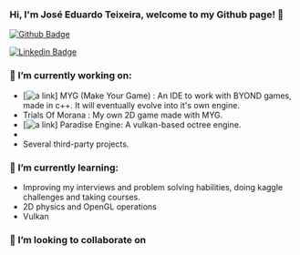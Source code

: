 ### Hi, I'm José Eduardo Teixeira, welcome to my Github page! 👋

[![Github Badge](https://img.shields.io/badge/-Github-000?style=flat-square&logo=Github&logoColor=white&link=https://github.com/JoseETeixeira)](https://github.com/JoseETeixeira)

[![Linkedin Badge](https://img.shields.io/badge/-LinkedIn-blue?style=flat-square&logo=Linkedin&logoColor=white&link=https://www.linkedin.com/in/jose-eduardo-teixeira-46626ab0)](https://www.linkedin.com/in/jose-eduardo-teixeira-46626ab0)


### 🔭 I’m currently working on:

- [![a link](https://github.com/JoseETeixeira/MYG)] MYG (Make Your Game) : An IDE to work with BYOND games, made in c++. It will eventually evolve into it's own engine.
- Trials Of Morana : My own 2D game made with MYG.
- [![a link](https://github.com/JoseETeixeira/ParadiseEngineVulkan)] Paradise Engine: A vulkan-based octree engine.
- 
- Several third-party projects.

### 🌱 I’m currently learning:

- Improving my interviews and problem solving habilities, doing kaggle challenges and taking courses.
- 2D physics and OpenGL operations
- Vulkan

### 👯 I’m looking to collaborate on


